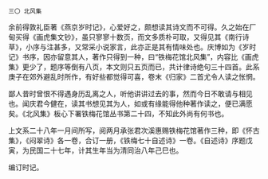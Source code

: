     三〇 北风集 

   余前得敦礼臣著《燕京岁时记》，心爱好之，颇想读其诗文而不可得。久之始在厂甸买得《画虎集文钞》，虽只寥寥十数页，而文多质朴可取，又得见其《南行诗草》，小序与注甚多，又常采小说家言，此亦正是其有情味处也。庆博如为《岁时记》书序，因亦留意其人，著作只得到一种，曰“铁梅花馆北风集”，内容比《画虎集》更少了，题序等倒有八页，本文则只五页而已，共计律诗绝句三十四首。此系庚子在郊外避乱时所作，有好些都觉得可喜，卷末《归家》二首尤令人读之怅惘。

   鄙人昔时曾恨不得遇身历乱离之人，听他讲讲过去的事，然而今日不敢请与相见也。闻庆君今健在，读其书想见其为人，如或有缘能得他种著作读之，便已满愿矣。《北风集》板心下署铁梅花馆丛书第二十四，不知此外尚有何书也。

   上文系二十八年一月间所写，阅两月承张君次溪惠赐铁梅花馆著作三种，即《怀古集》，《闷翠诗》各一卷，合订一册，《铁梅七十自述诗》一卷。《自述诗》序题戊寅，为民国二十七年，计其生年当为清同治八年己巳也。

   编订时记。

